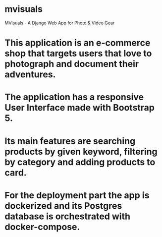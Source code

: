# mvisuals
MVisuals - A Django Web App for Photo & Video Gear
# This application is an e-commerce shop that targets users that love to photograph and document their adventures.
# The application has a responsive User Interface made with Bootstrap 5.
# Its main features are searching products by given keyword, filtering by category and adding products to card.
# For the deployment part the app is dockerized and its Postgres database is orchestrated with docker-compose.
